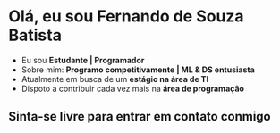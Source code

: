 <h1>Olá, eu sou Fernando de Souza Batista</h1>
<ul>
  <li>Eu sou <b>Estudante | Programador</b> </li>
  <li>Sobre mim: <b>Programo competitivamente | ML & DS entusiasta</b> </li>
  <li>Atualmente em busca de um <b>estágio na área de TI</b></li>
  <li>Dispoto a contribuir cada vez mais na <b>área de programação</b></li>
</ul>

<h2>Sinta-se livre para entrar em contato conmigo</h2>

<div>
  
   <a href="https://www.linkedin.com/in/fernando-batista-208048207/" target="_blank">
     <img scr="![icons8-linkedin-80](https://github.com/REALFSB/REALFSB/assets/119537604/6c18665b-4e43-4098-addc-57e5788cc124)
">
   </a>
   <a href="https://www.instagram.com/realfdsb/" target="_blank"> </a>
</div>
